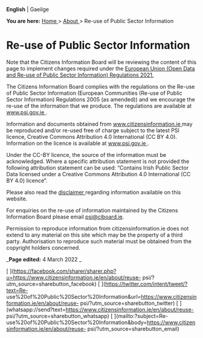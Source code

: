 **English** |  Gaeilge 

**You are here:** [ Home ](/en/) > [ About ](/en/about/) > Re-use of Public
Sector Information

#  Re-use of Public Sector Information

Note that the Citizens Information Board will be reviewing the content of this
page to implement changes required under the [ European Union (Open Data and
Re-use of Public Sector Information) Regulations 2021.
](https://www.irishstatutebook.ie/eli/2021/si/376/made/en/html)

The Citizens Information Board complies with the regulations on the Re-use of
Public Sector Information (European Communities (Re-use of Public Sector
Information) Regulations 2005 (as amended)) and we encourage the re-use of the
information that we produce. The regulations are available at [ www.psi.gov.ie
](http://www.psi.gov.ie/) .

Information and documents obtained from [ www.citizensinformation.ie ](/en/)
may be reproduced and/or re-used free of charge subject to the latest PSI
licence, Creative Commons Attribution 4.0 International (CC BY 4.0).
Information on the licence is available at [ www.psi.gov.ie
](http://www.psi.gov.ie/) .

Under the CC-BY licence, the source of the information must be acknowledged.
Where a specific attribution statement is not provided the following
attribution statement can be used: “Contains Irish Public Sector Data licensed
under a Creative Commons Attribution 4.0 International (CC BY 4.0) licence”.

Please also read the [ disclaimer ](/en/about/disclaimer/) regarding
information available on this website.

For enquiries on the re-use of information maintained by the Citizens
Information Board please email psi@ciboard.ie.

Permission to reproduce information from citizensinformation.ie does not
extend to any material on this site which may be the property of a third
party. Authorisation to reproduce such material must be obtained from the
copyright holders concerned.

_**Page edited:** 4 March 2022 _

[
](https://facebook.com/sharer/sharer.php?u=https://www.citizensinformation.ie/en/about/reuse-
psi/?utm_source=sharebutton_facebook) [
](https://twitter.com/intent/tweet/?text=Re-
use%20of%20Public%20Sector%20Information&url=https://www.citizensinformation.ie/en/about/reuse-
psi/?utm_source=sharebutton_twitter) [
](whatsapp://send?text=https://www.citizensinformation.ie/en/about/reuse-
psi/?utm_source=sharebutton_whatsapp) [ ](mailto:?subject=Re-
use%20of%20Public%20Sector%20Information&body=https://www.citizensinformation.ie/en/about/reuse-
psi/?utm_source=sharebutton_email) [ ](javascript:void\(0\))
